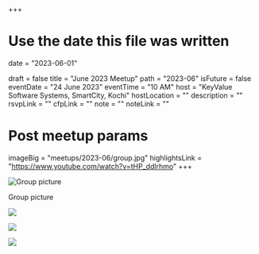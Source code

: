 +++
# Use the date this file was written
date = "2023-06-01"

draft = false
title = "June 2023 Meetup"
path = "2023-06"
isFuture = false
eventDate = "24 June 2023"
eventTime = "10 AM"
host = "KeyValue Software Systems, SmartCity, Kochi"
hostLocation = ""
description = ""
rsvpLink = ""
cfpLink = ""
note = ""
noteLink = ""

# Post meetup params
imageBig = "meetups/2023-06/group.jpg"
highlightsLink = "https://www.youtube.com/watch?v=tHP_ddlrhmo"
+++

![Group picture](/images/meetups/2023-06/group.jpg)

Group picture

![](/images/meetups/2023-06/1.jpg)

![](/images/meetups/2023-06/2.jpg)

![](/images/meetups/2023-06/3.jpg)
